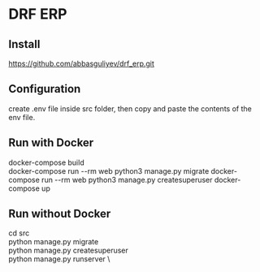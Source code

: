 # DRF ERP

## Install
https://github.com/abbasguliyev/drf_erp.git
## Configuration
create .env file inside src folder, then copy and paste the contents of the env file. 
## Run with Docker
docker-compose build \
docker-compose run --rm web python3 manage.py migrate
docker-compose run --rm web python3 manage.py createsuperuser
docker-compose up

## Run without Docker
cd src \
python manage.py migrate \
python manage.py createsuperuser \
python manage.py runserver \